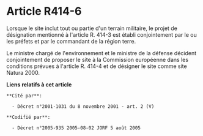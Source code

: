 # Article R414-6

Lorsque le site inclut tout ou partie d'un terrain militaire, le projet de désignation mentionné à l'article R. 414-3 est
établi conjointement par le ou les préfets et par le commandant de la région terre.

Le ministre chargé de l'environnement et le ministre de la défense décident conjointement de proposer le site à la Commission
européenne dans les conditions prévues à l'article R. 414-4 et de désigner le site comme site Natura 2000.

**Liens relatifs à cet article**

	**Cité par**:

	  - Décret n°2001-1031 du 8 novembre 2001 - art. 2 (V)

	**Codifié par**:

	  - Décret n°2005-935 2005-08-02 JORF 5 août 2005

